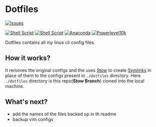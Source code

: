 
# Dotfiles
[![Issues](https://img.shields.io/github/issues/legitshivam/dotfiles)](issues)

[![Shell Script](https://img.shields.io/badge/Bash-%23121011.svg?style=flat&logo=gnu-bash&logoColor=green)](https://www.gnu.org/software/bash/ )
[![Shell Script](https://img.shields.io/badge/zsh-%23121011.svg?style=flat&logo=gnu-bash&logoColor=pink)](https://www.zsh.org/)
[![Anaconda](https://img.shields.io/badge/Conda-%2344A833.svg?style=flat&logo=anaconda&logoColor=white)](https://docs.conda.io/projects/conda/en/latest/index.html)
[![Powerlevel10k](https://img.shields.io/badge/-Powerlevel10k-blueviolet?style=flat&logo=gnu-bash&logoColor=white)](https://github.com/romkatv/powerlevel10k)

 Dotfiles contains all my linux cli config files.

## How it works?
It removes the original configs and the uses [Stow](https://www.gnu.org/software/stow/manual/stow.html#:~:text=GNU%20Stow%20is%20a%20symlink,in%20a%20single%20directory%20tree.) to create [Symlinks](https://linuxhint.com/symbolic-link-linux/) in place of them to the configs present in `./dotfiles` directory.
Here `./dotfiles` directory is this repo(**Stow Branch**) cloned into the local machine.
## What's next?
- add the names of the files backed up in th readme
- backup vim configs
